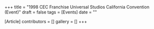 +++
title = "1998 CEC Franchise Universal Studios California Convention (Event)"
draft = false
tags = [Events]
date = ""

[Article]
contributors = []
gallery = []
+++